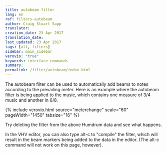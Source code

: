 ```yaml
---
title: autobeam filter
lang: en
ref: filters-autobeam
author: Craig Stuart Sapp
translator: 
creation_date: 23 Apr 2017
translation_date: 
last_updated: 23 Apr 2017
tags: [all, filters]
sidebar: main_sidebar
verovio: "true"
keywords: interface commands 
summary: 
permalink: /filter/autobeam/index.html
---
```


The autobeam filter can be used to automatically add beams to notes
according to the prevailing meter.  Here is an example where the 
autobeam filter is being applied to the music, which contains one
measure of 3/4 music and another in 6/8.

{% include verovio.html
	source="meterchange"
	scale="60"
	pageWidth="1450"
	tabsize="16"
%}

<script type="application/json" id="meterchange">
!!!filter: autobeam
**kern
*M3/4
8c
8e
8d
8f
8g
8e
=
*M6/8
8c
8d
8e
8g
8f
8e
==
*-
</script>

Try deleting the filter from the above Humdrum data and see what happens.


In the VHV editor, you can also type <span class="keypress">alt-c</span>
to "compile" the filter, which will result in the beam markers being 
added to the data in the editor.  (The <span class="keypress">alt-c</span>
command will not work on this page, however).













